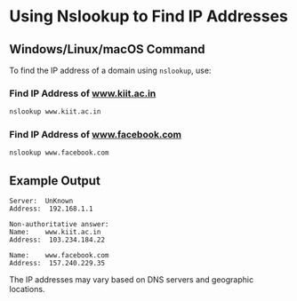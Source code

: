 # Using Nslookup to Find IP Addresses

## **Windows/Linux/macOS Command**
To find the IP address of a domain using `nslookup`, use:

### **Find IP Address of www.kiit.ac.in**
```cmd
nslookup www.kiit.ac.in
```

### **Find IP Address of www.facebook.com**
```cmd
nslookup www.facebook.com
```

## **Example Output**
```
Server:  UnKnown
Address:  192.168.1.1

Non-authoritative answer:
Name:    www.kiit.ac.in
Address:  103.234.184.22

Name:    www.facebook.com
Address:  157.240.229.35
```

The IP addresses may vary based on DNS servers and geographic locations.
